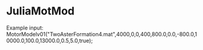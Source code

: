 # JuliaMotMod

Example input:
MotorModelv01("TwoAsterFormation4.mat",4000,0,0,400,800.0,0.0,-800.0,10000.0,100.0,13000.0,0.5,5.0,true);
